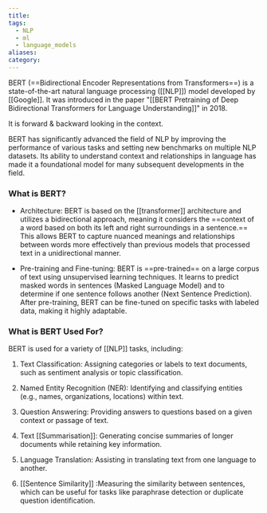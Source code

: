 ```yaml
---
title: 
tags:
  - NLP
  - ml
  - language_models
aliases: 
category:
---
```

BERT (==Bidirectional Encoder Representations from Transformers==) is a state-of-the-art natural language processing ([[NLP]]) model developed by [[Google]]. It was introduced in the paper "[[BERT Pretraining of Deep Bidirectional Transformers for Language Understanding]]" in 2018. 

It is forward & backward looking in the context.

BERT has significantly advanced the field of NLP by improving the performance of various tasks and setting new benchmarks on multiple NLP datasets. Its ability to understand context and relationships in language has made it a foundational model for many subsequent developments in the field.

### What is BERT?

- Architecture: BERT is based on the [[transformer]] architecture and utilizes a bidirectional approach, meaning it considers the ==context of a word based on both its left and right surroundings in a sentence.== This allows BERT to capture nuanced meanings and relationships between words more effectively than previous models that processed text in a unidirectional manner.

- Pre-training and Fine-tuning: BERT is ==pre-trained== on a large corpus of text using unsupervised learning techniques. It learns to predict masked words in sentences (Masked Language Model) and to determine if one sentence follows another (Next Sentence Prediction). After pre-training, BERT can be fine-tuned on specific tasks with labeled data, making it highly adaptable.

### What is BERT Used For?

BERT is used for a variety of [[NLP]] tasks, including:

1. Text Classification: Assigning categories or labels to text documents, such as sentiment analysis or topic classification.

2. Named Entity Recognition (NER): Identifying and classifying entities (e.g., names, organizations, locations) within text.

3. Question Answering: Providing answers to questions based on a given context or passage of text.

4. Text [[Summarisation]]: Generating concise summaries of longer documents while retaining key information.

5. Language Translation: Assisting in translating text from one language to another.

6. [[Sentence Similarity]] :Measuring the similarity between sentences, which can be useful for tasks like paraphrase detection or duplicate question identification.

